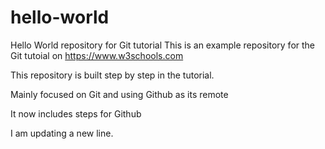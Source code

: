 # hello-world
Hello World repository for Git tutorial
This is an example repository for the Git tutoial on https://www.w3schools.com

This repository is built step by step in the tutorial.

Mainly focused on Git and using Github as its remote

It now includes steps for Github

I am updating a new line. 
